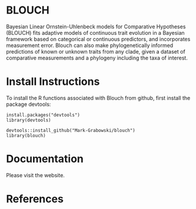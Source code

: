 # BLOUCH
Bayesian Linear Ornstein-Uhlenbeck models for Comparative Hypotheses (BLOUCH) fits adaptive models of continuous trait evolution in a Bayesian framework based on categorical or continuous predictors, and incorporates measurement error. Blouch can also make phylogenetically informed predictions of known or unknown traits from any clade, given a dataset of comparative measurements and a phylogeny including the taxa of interest.

# Install Instructions
To install the R functions associated with Blouch from github, first install the package devtools:
```{r}
install.packages("devtools")
library(devtools)

devtools::install_github("Mark-Grabowski/blouch")
library(blouch)
```

# Documentation
Please visit the website.

# References
